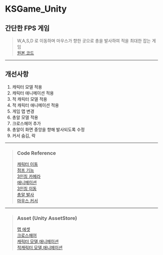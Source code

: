 # KSGame_Unity

## 간단한 FPS 게임    

> W,A,S,D 로 이동하며 마우스가 향한 곳으로 총을 발사하여 적을 최대한 잡는 게임    
> [원본 코드](https://wikidocs.net/18100)

---
## 개선사항    
1. 캐릭터 모델 적용    
2. 캐릭터 애니메이션 적용    
3. 적 캐릭터 모델 적용    
4. 적 캐릭터 애니메이션 적용    
5. 게임 맵 변경    
6. 총알 모델 적용    
7. 크로스헤어 추가    
8. 총알이 화면 중앙을 향해 발사되도록 수정
9. 커서 숨김, 락
---

> ### Code Reference    
> [캐릭터 이동](https://osoriselfmanage.tistory.com)    
> [점프 기능](https://mayquartet.tistory.com/45)    
> [3인칭 카메라](https://itadventure.tistory.com/398)    
> [애니메이션](https://www.engedi.kr/unity/?q=YToxOntzOjEyOiJrZXl3b3JkX3R5cGUiO3M6MzoiYWxsIjt9&bmode=view&idx=3688259&t=board)    
> [3인칭 이동](https://itadventure.tistory.com/399)    
> [총알 발사](https://velog.io/@doorbals_512/UNITY-총구에서-화면-정중앙으로-총알-발사)    
> [마우스 커서](https://makerejoicegames.tistory.com/157)    

---

> ### Asset (Unity AssetStore)
> [맵 에셋](https://assetstore.unity.com/packages/3d/environments/flooded-grounds-48529)    
> [크로스헤어](https://assetstore.unity.com/packages/2d/gui/icons/os-crosshairs-crosshair-pack-216732)    
> [캐릭터 모델,애니메이션](https://assetstore.unity.com/packages/3d/characters/low-poly-soldiers-demo-73611)    
> [적캐릭터 모델,애니메이션](https://assetstore.unity.com/packages/3d/characters/humanoids/zombie-30232)    
